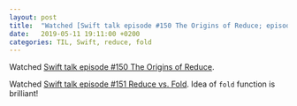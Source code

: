```yaml
---
layout: post
title:  "Watched [Swift talk episode #150 The Origins of Reduce; episode #151 Reduce vs. Fold"
date:   2019-05-11 19:11:00 +0200
categories: TIL, Swift, reduce, fold
---
```

Watched [Swift talk episode #150 The Origins of Reduce](https://talk.objc.io/episodes/S01E150-the-origins-of-reduce).

Watched [Swift talk episode #151 Reduce vs. Fold](https://talk.objc.io/episodes/S01E151-reduce-vs-fold). Idea of `fold` function is brilliant!
